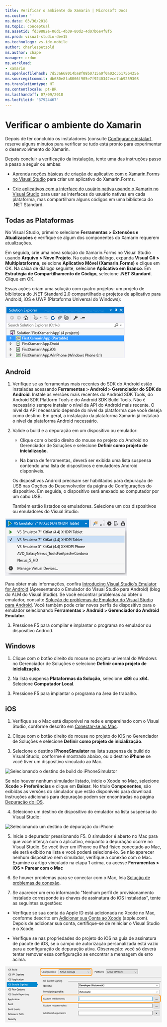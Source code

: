 ```yaml
---
title: Verificar o ambiente do Xamarin | Microsoft Docs
ms.custom: ''
ms.date: 03/30/2018
ms.topic: conceptual
ms.assetid: fd39882e-06d1-4b39-80d2-4d07b6e4f8f5
ms.prod: visual-studio-dev15
ms.technology: vs-ide-mobile
author: charlespetzold
ms.author: chape
manager: crdun
ms.workload:
- xamarin
ms.openlocfilehash: 7d53a668014ba8f08b0715a0f0a02c351756435e
ms.sourcegitcommit: db680e8fa8066f905e7f9240342ece7ab9259308
ms.translationtype: HT
ms.contentlocale: pt-BR
ms.lasthandoff: 07/09/2018
ms.locfileid: "37924467"
---
```

# <a name="verify-your-xamarin-environment"></a>Verificar o ambiente do Xamarin

Depois de ter concluído os instaladores (consulte [Configurar e instalar](../cross-platform/setup-and-install.md)), reserve alguns minutos para verificar se tudo está pronto para experimentar o desenvolvimento do Xamarin.

 Depois concluir a verificação da instalação, tente uma das instruções passo a passo a seguir ou ambas:

-   [Aprenda noções básicas de criação de aplicativo com o Xamarin.Forms no Visual Studio](../cross-platform/learn-app-building-basics-with-xamarin-forms-in-visual-studio.md) para criar um aplicativo do Xamarin.Forms.

-   [Crie aplicativos com a interface do usuário nativa usando o Xamarin no Visual Studio](../cross-platform/build-apps-with-native-ui-using-xamarin-in-visual-studio.md) para usar as interfaces do usuário nativas em cada plataforma, mas compartilham alguns códigos em uma biblioteca do .NET Standard.

## <a name="all-platforms"></a>Todas as Plataformas

No Visual Studio, primeiro selecione **Ferramentas > Extensões e Atualizações** e verifique se algum dos componentes do Xamarin requerem atualizações.

Em seguida, crie uma nova solução do Xamarin.Forms no Visual Studio usando **Arquivo > Novo Projeto**. Na caixa de diálogo, expanda **Visual C# > Multiplataforma**, selecione **Aplicativo Móvel (Xamarin.Forms)** e clique em OK. Na caixa de diálogo seguinte, selecione **Aplicativo em Branco**. Em **Estratégia de Compartilhamento de Código**, selecione **.NET Standard**. Clique em OK.

Essas ações criam uma solução com quatro projetos: um projeto de biblioteca do .NET Standard 2.0 compartilhado e projetos de aplicativo para Android, iOS e UWP (Plataforma Universal do Windows):

![Resultados da criação de um novo projeto do modelo de Aplicativo em Branco do Xamarin.Forms](../cross-platform/media/crossplat-xamarin-verify-1.png "Verificação 1 do Xamarin de CrossPlat")

## <a name="android"></a>Android

1. Verifique se as ferramentas mais recentes do SDK do Android estão instaladas acessando **Ferramentas > Android > Gerenciador do SDK do Android**. Instale as versões mais recentes do Android SDK Tools, do Android SDK Platform Tools e do Android SDK Build Tools. Não é necessário sempre instalar o nível da API do Android mais recente. O nível da API necessário depende do nível da plataforma que você deseja como destino. Em geral, a instalação da plataforma Xamarin já instalará o nível da plataforma Android necessário.

2.  Valide o build e a depuração em um dispositivo ou emulador:

    -   Clique com o botão direito do mouse no projeto do Android no Gerenciador de Soluções e selecione **Definir como projeto de inicialização**.

    -   Na barra de ferramentas, deverá ser exibida uma lista suspensa contendo uma lista de dispositivos e emuladores Android disponíveis.

    Os dispositivos Android precisam ser habilitados para depuração de USB nas Opções do Desenvolvedor da página de Configurações do dispositivo. Em seguida, o dispositivo será anexado ao computador por um cabo USB.

    Também estão listados os emuladores. Selecione um dos dispositivos ou emuladores do Visual Studio:

  ![Selecionando o Emulador do Visual Studio para Android como um destino de depuração](../cross-platform/media/crossplat-xamarin-verify-3.png "CrossPlat Xamarin Verificação 3")

  Para obter mais informações, confira [Introducing Visual Studio's Emulator for Android](http://blogs.msdn.com/b/visualstudioalm/archive/2014/11/12/introducing-visual-studio-s-emulator-for-android.aspx) (Apresentando o Emulador do Visual Studio para Android) (blog do ALM do Visual Studio). Se você encontrar problemas ao obter o emulador, consulte [Solução de problemas de Emulador do Visual Studio para Android](../cross-platform/troubleshooting-the-visual-studio-emulator-for-android.md). Você também pode criar novos perfis de dispositivo para o emulador selecionando **Ferramentas > Android > Gerenciador do Android Emulator**.

3. Pressione F5 para compilar e implantar o programa no emulador ou dispositivo Android.

## <a name="windows"></a>Windows

1.  Clique com o botão direito do mouse no projeto universal do Windows no Gerenciador de Soluções e selecione **Definir como projeto de inicialização**.

2.  Na lista suspensa **Plataformas da Solução**, selecione **x86** ou **x64**. Selecione **Computador Local**.

3.  Pressione F5 para implantar o programa na área de trabalho.

## <a name="ios"></a>iOS

1.  Verifique se o Mac está disponível na rede e emparelhado com o Visual Studio, conforme descrito em [Conectar-se ao Mac](/xamarin/ios/get-started/installation/windows/connecting-to-mac/).

2.  Clique com o botão direito do mouse no projeto do iOS no Gerenciador de Soluções e selecione **Definir como projeto de inicialização**.

3.  Selecione o destino **iPhoneSimulator** na lista suspensa de build do Visual Studio, conforme é mostrado abaixo, ou o destino **iPhone** se você tiver um dispositivo vinculado ao Mac.

 ![Selecionando o destino de build do iPhoneSimulator](../cross-platform/media/crossplat-xamarin-verify-5.png "CrossPlat Xamarin Verificação 5")

 Se não houver nenhum simulador listado, inicie o Xcode no Mac, selecione **Xcode > Preferências** e clique em **Baixar**. No título **Componentes**, são exibidas as versões do simulador que estão disponíveis para download. Instruções adicionais para depuração podem ser encontradas na página [Depuração do iOS](/xamarin/ios/deploy-test/debugging-in-xamarin-ios/?tabs=vsmac#Debugging_on_the_Simulator).

4.  Selecione um destino de dispositivo do emulador na lista suspensa do Visual Studio:

 ![Selecionando um destino de depuração do iPhone](../cross-platform/media/crossplat-xamarin-verify-6.png "CrossPlat Xamarin Verificação 6")

5. Inicie o depurador pressionando F5. O simulador é aberto no Mac para que você interaja com o aplicativo, enquanto a depuração ocorre no Visual Studio. Se você tiver um iPhone ou iPad físico conectado ao Mac, ele será exibido na lista e você poderá selecioná-lo. Se não aparecer nenhum dispositivo nem simulador, verifique a conexão com o Mac. Examine o artigo vinculado na etapa 1 acima, ou acesse **Ferramentas > iOS > Parear com o Mac**

6.  Se houver problemas para se conectar com o Mac, leia [Solução de problemas de conexão](/xamarin/ios/get-started/installation/windows/connecting-to-mac/troubleshooting/).

7.  Se aparecer um erro informando "Nenhum perfil de provisionamento instalado corresponde às chaves de assinatura do iOS instaladas", tente as seguintes sugestões:

  - Verifique se sua conta da Apple ID está adicionada no Xcode no Mac, conforme descrito em [Adicionar sua Conta ao Xcode](https://developer.apple.com/library/content/documentation/IDEs/Conceptual/AppStoreDistributionTutorial/AddingYourAccounttoXcode/AddingYourAccounttoXcode.html#//apple_ref/doc/uid/TP40013839-CH40-SW1) (apple.com).  Depois de adicionar sua conta, certifique-se de reiniciar o Visual Studio e o Xcode.

  - Verifique se nas propriedades do projeto do iOS na guia de assinatura de pacote de iOS, se o campo de autorização personalizada está vazio para a configuração de depuração ativa.  Observação: você só deverá tentar remover essa configuração se encontrar a mensagem de erro acima.

  ![Xamarin CrossPlat Verificação 8](../cross-platform/media/crossplat-xamarin-verify-8.png "CrossPlat Xamarin Verificação 8")
